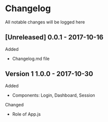 # Changelog
All notable changes will be logged here

## [Unreleased] 0.0.1 - 2017-10-16
 Added  
 - Changelog.md file  
 
 ## Version 1 1.0.0 - 2017-10-30
 Added  
  - Components: Login, Dashboard, Session
  
 Changed  
  - Role of App.js
 
